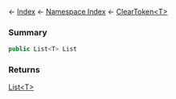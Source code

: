← [Index](Api-Index) ← [Namespace Index](Namespace-Index) ← [ClearToken&lt;T&gt;](System.Collections.Generic.ClearToken`1)

### Summary

```csharp
public List<T> List
```

### Returns

[List&lt;T&gt;](https://docs.microsoft.com/en-us/dotnet/api/System.Collections.Generic.List-1?view=netframework-4.6)

